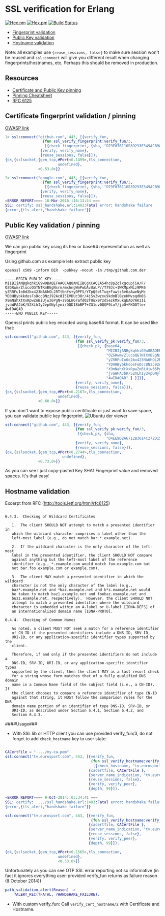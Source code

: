 # SSL verification for Erlang 

 [![Hex.pm](https://img.shields.io/hexpm/v/ssl_verify_fun.svg?maxAge=2592000)](https://hex.pm/packages/ssl_verify_fun)
 [![Hex.pm](https://img.shields.io/hexpm/dw/ssl_verify_fun.svg?maxAge=2592000)](https://hex.pm/packages/ssl_verify_fun)
 [![Build Status](https://travis-ci.org/deadtrickster/ssl_verify_fun.erl.svg?branch=master)](https://travis-ci.org/deadtrickster/ssl_verify_fun.erl)

* [Fingerprint validation](#certificate-fingerprint-validation--pinning)
* [Public Key validation](#public-key-validation--pinning)
* [Hostname validation](#hostname-validation)

Note: all examples use `{reuse_sessions, false}` to make sure session won't be reused and `ssl:connect` will give you different result when changing fingerprints/hostnames, etc. Perhaps this should be removed in production.

## Resources

- [Certificate and Public Key pinning](https://www.owasp.org/index.php/Certificate_and_Public_Key_Pinning)
- [Pinning Cheatsheet](https://www.owasp.org/index.php/Pinning_Cheat_Sheet)
- [RFC 6125](http://tools.ietf.org/html/rfc6125)

## Certificate fingerprint validation / pinning

[OWASP link](https://www.owasp.org/index.php/Certificate_and_Public_Key_Pinning#Hashing)

```erlang
1> ssl:connect("github.com", 443, [{verify_fun,
				 {fun ssl_verify_fingerprint:verify_fun/3,
				  [{check_fingerprint, {sha, "D79F076110B39293E349AC89845B0380C19E2F8B"} }]}},
				{verify, verify_none},
				{reuse_sessions, false}]).   
{ok,{sslsocket,{gen_tcp,#Port<0.1499>,tls_connection,
                        undefined},
               <0.53.0>}}

2> ssl:connect("google.com", 443, [{verify_fun,
				 {fun ssl_verify_fingerprint:verify_fun/3,
				  [{check_fingerprint, {sha, "D79F076110B39293E349AC89845B0380C19E2F8B"} }]}},
				{verify, verify_none},
				{reuse_sessions, false}]).
=ERROR REPORT==== 10-Mar-2016::16:13:54 ===
SSL: certify: ssl_handshake.erl:1492:Fatal error: handshake failure
{error,{tls_alert,"handshake failure"}}

```

## Public Key validation / pinning

[OWASP link](https://www.owasp.org/index.php/Certificate_and_Public_Key_Pinning#Public_Key)

We can pin public key using its hex or base64 representation as well as fingerprint

Using github.com as example lets extract public key
```
openssl x509 -inform DER  -pubkey -noout -in /tmp/github.com.der

-----BEGIN PUBLIC KEY-----
MIIBIjANBgkqhkiG9w0BAQEFAAOCAQ8AMIIBCgKCAQEA54hc8pZclxgcupjiA/F/
OZGRwm/ZlucoQGTNTKmBEgNsrn/mxhngWmPwbAvUaLP//T79Jc+1WXMpxMiz9PK6
yZRRFuIo0d2bx423NA6hOL2RTtbnfs+y0PFS/YTpQSelTuq+Fuwts5v6aAweNyMc
YD0HBybkkdosFoDccBNzJ92Ac8I5EVDUc3Or/4jSyZwzxu9kdmBlBzeHMvsqdH8S
X9mNahXtXxRpwZnBiUjw36PgN+s9GLWGrafd02T0ux9Yzd5ezkMxukqEAQ7AKIIi
jvaWPAJbK/52XLhIy2vpGNylyni/DQD18bBPT+ZG1uv0QQP9LuY/joO+FKDOTler
4wIDAQAB
-----END PUBLIC KEY-----
```
Openssl prints public key encoded using base64 format. It can be used like that:

```erlang
ssl:connect("github.com", 443, [{verify_fun,
                                {fun ssl_verify_pk:verify_fun/3,
                                 [{check_pk, {base64,
                                              "MIIBIjANBgkqhkiG9w0BAQEFAAOCAQ8AMIIBCgKCAQEA54hc8pZclxgcupjiA/F/"++
                                              "OZGRwm/ZlucoQGTNTKmBEgNsrn/mxhngWmPwbAvUaLP//T79Jc+1WXMpxMiz9PK6"++
                                              "yZRRFuIo0d2bx423NA6hOL2RTtbnfs+y0PFS/YTpQSelTuq+Fuwts5v6aAweNyMc"++
                                              "YD0HBybkkdosFoDccBNzJ92Ac8I5EVDUc3Or/4jSyZwzxu9kdmBlBzeHMvsqdH8S"++
                                              "X9mNahXtXxRpwZnBiUjw36PgN+s9GLWGrafd02T0ux9Yzd5ezkMxukqEAQ7AKIIi"++
                                              "jvaWPAJbK/52XLhIy2vpGNylyni/DQD18bBPT+ZG1uv0QQP9LuY/joO+FKDOTler"++
                                              "4wIDAQAB" } }]}},
                                {verify, verify_none},
                                {reuse_sessions, false}]).      
{ok,{sslsocket,{gen_tcp,#Port<0.2167>,tls_connection,
                        undefined},
               <0.60.0>}}
```

If you don't want to expose public ceritificate or just want to save space,
you can validate public key fingerprint.
![Ubuntu der viewer](http://i.imgur.com/QMolOXV.png)

```erlang
ssl:connect("github.com", 443, [{verify_fun,
                                {fun ssl_verify_pk:verify_fun/3,
                                 [{check_pk, {sha,
                                              "D4EE9D2A6712B3614C272D158B04FCC8CA08A0B6" } }]}},
                                {verify, verify_none},
                                {reuse_sessions, false}]).
{ok,{sslsocket,{gen_tcp,#Port<0.2744>,tls_connection,
	                      undefined},
               <0.73.0>}}
```
As you can see I just copy-pasted Key SHA1 Fingerprint value and removed spaces. It's that easy!

## Hostname validation

Excerpt from RFC (http://tools.ietf.org/html/rfc6125)


```

6.4.3.  Checking of Wildcard Certificates

   1.  The client SHOULD NOT attempt to match a presented identifier in
   which the wildcard character comprises a label other than the
   left-most label (e.g., do not match bar.*.example.net).

   2.  If the wildcard character is the only character of the left-most
   label in the presented identifier, the client SHOULD NOT compare
   against anything but the left-most label of the reference
   identifier (e.g., *.example.com would match foo.example.com but
   not bar.foo.example.com or example.com).

   3.  The client MAY match a presented identifier in which the wildcard
   character is not the only character of the label (e.g.,
   baz*.example.net and *baz.example.net and b*z.example.net would
   be taken to match baz1.example.net and foobaz.example.net and
   buzz.example.net, respectively).  However, the client SHOULD NOT
   attempt to match a presented identifier where the wildcard
   character is embedded within an A-label or U-label [IDNA-DEFS] of
   an internationalized domain name [IDNA-PROTO].

6.4.4.  Checking of Common Names

   As noted, a client MUST NOT seek a match for a reference identifier
   of CN-ID if the presented identifiers include a DNS-ID, SRV-ID,
   URI-ID, or any application-specific identifier types supported by the
   client.

   Therefore, if and only if the presented identifiers do not include a
   DNS-ID, SRV-ID, URI-ID, or any application-specific identifier types
   supported by the client, then the client MAY as a last resort check
   for a string whose form matches that of a fully qualified DNS domain
   name in a Common Name field of the subject field (i.e., a CN-ID).  If
   the client chooses to compare a reference identifier of type CN-ID
   against that string, it MUST follow the comparison rules for the DNS
   domain name portion of an identifier of type DNS-ID, SRV-ID, or
   URI-ID, as described under Section 6.4.1, Section 6.4.2, and
   Section 6.4.3.

```

####Usage###

* With SSL lib or HTTP client you can use provided verify_fun/3, do not forget to add `check_hostname` key to user state:

``` erlang

CACertFile = "..../my-ca.pem".
ssl:connect("tv.eurosport.com", 443, [{verify_fun,
                                       {fun ssl_verify_hostname:verify_fun/3,
                                        [{check_hostname, "tv.eurosport.com"}]}},
                                      {cacertfile, CACertFile },
                                      {server_name_indication, "tv.eurosport.com"},
                                      {reuse_sessions, false},
                                      {verify, verify_peer},
                                      {depth, 99}]).

=ERROR REPORT==== 9-Oct-2014::03:34:41 ===
SSL: certify: ..../ssl_handshake.erl:1403:Fatal error: handshake failure
{error,{tls_alert,"handshake failure"}}

ssl:connect("tv.eurosport.com", 443, [{verify_fun,
                                       {fun ssl_verify_hostname:verify_fun/3, []}},
                                      {cacertfile, CACertFile },
                                      {server_name_indication, "tv.eurosport.com"},
                                      {reuse_sessions, false},
                                      {verify, verify_peer},
                                      {depth, 99}]).

{ok,{sslsocket,{gen_tcp,#Port<0.1565>,tls_connection,
                        undefined},
                        <0.53.0>}}

```

Unfortunately as you can see OTP SSL error reporting not so informative (in fact it ignores everything user-provided verify_fun returns as failure reason (8 October 2014))

``` erlang
path_validation_alert(Reason) ->
    ?ALERT_REC(?FATAL, ?HANDSHAKE_FAILURE).
```

* With custom verify_fun:
Call `verify_cert_hostname/2` with Certificate and Hostname.
